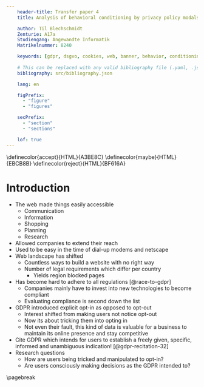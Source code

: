 ```yaml
---
    header-title: Transfer paper 4
    title: Analysis of behavioral conditioning by privacy policy modals

    author: Til Blechschmidt
    Zenturie: A17a
    Studiengang: Angewandte Informatik
    Matrikelnummer: 8240

    keywords: [gdpr, dsgvo, cookies, web, banner, behavior, conditioning, survey]
    
    # This can be replaced with any valid bibliography file (.yaml, .json, .bib)
    bibliography: src/bibliography.json

    lang: en

    figPrefix:
      - "figure"
      - "figures"

    secPrefix:
      - "section"
      - "sections"

    lof: true
---
```


\definecolor{accept}{HTML}{A3BE8C}
\definecolor{maybe}{HTML}{EBCB8B}
\definecolor{reject}{HTML}{BF616A}

# Introduction

- The web made things easily accessible
  - Communication
  - Information
  - Shopping
  - Planning
  - Research
- Allowed companies to extend their reach
- Used to be easy in the time of dial-up modems and netscape
- Web landscape has shifted
  - Countless ways to build a website with no right way
  - Number of legal requirements which differ per country
    - Yields region blocked pages
- Has become hard to adhere to all regulations [@race-to-gdpr]
  - Companies mainly have to invest into new technologies to become compliant
  - Evaluating compliance is second down the list
- GDPR introduced explicit opt-in as opposed to opt-out
  - Interest shifted from making users not notice opt-out
  - Now its about tricking them into opting in
  - Not even their fault, this kind of data is valuable for a business to maintain its online presence and stay competitive
- Cite GDPR which intends for users to establish a freely given, specific, informed and unambiguous indication! [@gdpr-recitation-32]
- Research questions
  - How are users being tricked and manipulated to opt-in?
  - Are users consciously making decisions as the GDPR intended to?

\pagebreak
